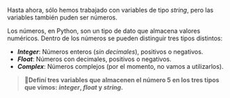 Hasta ahora, sólo hemos trabajado con variables de tipo _string_, pero las variables también puden ser números.<br>

Los números, en Python, son un tipo de dato que almacena valores numéricos. Dentro de los números se pueden distinguir tres tipos distintos:

* **_Integer_**: Números enteros (_sin decimales_), positivos o negativos.
* **_Float_**: Números con decimales, positivos o negativos.
* **_Complex_**: Números complejos (por el momento, no vamos a utilizarlos).

> :memo:**Definí tres variables que almacenen el número 5 en los tres tipos que vimos: _integer_, _float_ y _string_.**